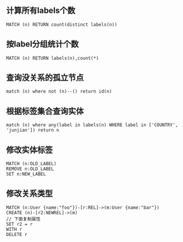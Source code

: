 ## 计算所有labels个数
```genericsql
MATCH (n) RETURN count(distinct labels(n))
```

## 按label分组统计个数
```genericsql
MATCH (n) RETURN labels(n),count(*)
```

## 查询没关系的孤立节点
```genericsql
match (n) where not (n)--() return id(n)
```

## 根据标签集合查询实体
```genericsql
match (n) where any(label in labels(n) WHERE label in ['COUNTRY', 'junjian']) return n
```

## 修改实体标签
```genericsql
MATCH (n:OLD_LABEL)
REMOVE n:OLD_LABEL
SET n:NEW_LABEL
```

## 修改关系类型
```genericsql
MATCH (n:User {name:"foo"})-[r:REL]->(m:User {name:"bar"})
CREATE (n)-[r2:NEWREL]->(m)
// 下面复制属性
SET r2 = r
WITH r
DELETE r
```